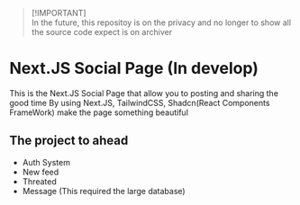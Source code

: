 > [!IMPORTANT]\
>  In the future, this repositoy is on the privacy and no longer to show all the source code expect is on archiver

<h1>Next.JS Social Page (In develop)</h1>

This is the Next.JS Social Page that allow you to posting and sharing the good time
By using Next.JS, TailwindCSS, Shadcn(React Components FrameWork) make the page something beautiful

<h2>The project to ahead</h2>

- Auth System
- New feed
- Threated
- Message (This required the large database)
